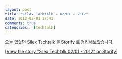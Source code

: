 ```yaml
---
layout: post
title: "Silex Techtalk - 02/01 - 2012"
date: 2012-02-01 17:41
comments: true
categories:  [techtalk]
---
```


  오늘 있었던 Silex Techtalk 을 Storify 로 정리해보았습니다.
  
<script src="http://storify.com/jeen_lee/silex-techtalk-1.js"></script><noscript>[<a href="http://storify.com/jeen_lee/silex-techtalk-1" target="_blank">View the story "Silex Techtalk 02/01 - 2012" on Storify</a>]</noscript>
